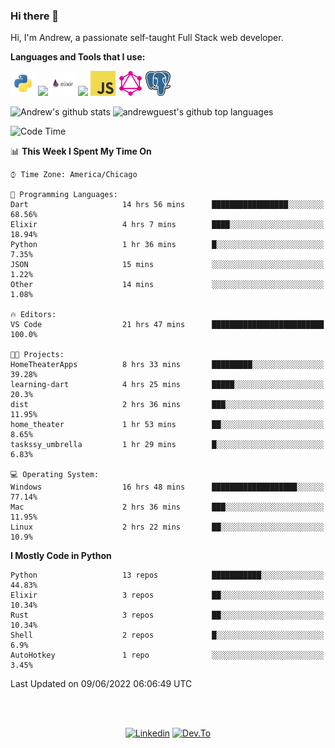 ### Hi there 👋

Hi, I'm Andrew, a passionate self-taught Full Stack web developer.

**Languages and Tools that I use:**  

<code><img height="40" src="https://raw.githubusercontent.com/github/explore/80688e429a7d4ef2fca1e82350fe8e3517d3494d/topics/python/python.png"></code>
<code><img height="40" src="https://fastapi.tiangolo.com/img/logo-margin/logo-teal.png"></code>
<code><img height="40" src="https://raw.githubusercontent.com/github/explore/d106aa3f6fa091ab80ab5c8cf0d931baff3caaea/topics/elixir/elixir.png"></code>
<code><img height="40" src="https://img.stackshare.io/service/3262/-s9uoLIN.png"></code>
<code><img height="40" src="https://raw.githubusercontent.com/github/explore/80688e429a7d4ef2fca1e82350fe8e3517d3494d/topics/javascript/javascript.png"></code>
<code><img height="40" src="https://raw.githubusercontent.com/github/explore/5c058a388828bb5fde0bcafd4bc867b5bb3f26f3/topics/graphql/graphql.png"></code>
<code><img height="40" src="https://raw.githubusercontent.com/github/explore/80688e429a7d4ef2fca1e82350fe8e3517d3494d/topics/postgresql/postgresql.png"></code>

![Andrew's github stats](https://github-readme-stats.vercel.app/api?username=andrewguest&show_icons=true&theme=vue-dark&count_private=true)
<img height="180em" src="https://github-readme-stats.vercel.app/api/top-langs/?username=andrewguest&theme=vue-dark&layout=compact" alt="andrewguest's github top languages" />

<!--START_SECTION:waka-->
![Code Time](http://img.shields.io/badge/Code%20Time-1%2C096%20hrs%2011%20mins-blue)

📊 **This Week I Spent My Time On** 

```text
⌚︎ Time Zone: America/Chicago

💬 Programming Languages: 
Dart                     14 hrs 56 mins      █████████████████░░░░░░░░   68.56% 
Elixir                   4 hrs 7 mins        ████░░░░░░░░░░░░░░░░░░░░░   18.94% 
Python                   1 hr 36 mins        █░░░░░░░░░░░░░░░░░░░░░░░░   7.35% 
JSON                     15 mins             ░░░░░░░░░░░░░░░░░░░░░░░░░   1.22% 
Other                    14 mins             ░░░░░░░░░░░░░░░░░░░░░░░░░   1.08%

🔥 Editors: 
VS Code                  21 hrs 47 mins      █████████████████████████   100.0%

🐱‍💻 Projects: 
HomeTheaterApps          8 hrs 33 mins       █████████░░░░░░░░░░░░░░░░   39.28% 
learning-dart            4 hrs 25 mins       █████░░░░░░░░░░░░░░░░░░░░   20.3% 
dist                     2 hrs 36 mins       ███░░░░░░░░░░░░░░░░░░░░░░   11.95% 
home_theater             1 hr 53 mins        ██░░░░░░░░░░░░░░░░░░░░░░░   8.65% 
taskssy_umbrella         1 hr 29 mins        █░░░░░░░░░░░░░░░░░░░░░░░░   6.83%

💻 Operating System: 
Windows                  16 hrs 48 mins      ███████████████████░░░░░░   77.14% 
Mac                      2 hrs 36 mins       ███░░░░░░░░░░░░░░░░░░░░░░   11.95% 
Linux                    2 hrs 22 mins       ██░░░░░░░░░░░░░░░░░░░░░░░   10.9%

```

**I Mostly Code in Python** 

```text
Python                   13 repos            ███████████░░░░░░░░░░░░░░   44.83% 
Elixir                   3 repos             ██░░░░░░░░░░░░░░░░░░░░░░░   10.34% 
Rust                     3 repos             ██░░░░░░░░░░░░░░░░░░░░░░░   10.34% 
Shell                    2 repos             █░░░░░░░░░░░░░░░░░░░░░░░░   6.9% 
AutoHotkey               1 repo              ░░░░░░░░░░░░░░░░░░░░░░░░░   3.45%

```



 Last Updated on 09/06/2022 06:06:49 UTC
<!--END_SECTION:waka-->

<br><br>
<p align="center">
   <a href="https://www.linkedin.com/in/andrew-guest-a891759a" target="_blank"><img src="https://img.shields.io/badge/LinkedIn-0077B5?style=for-the-badge&logo=linkedin&logoColor=white" alt="Linkedin"></a>
  <a href="https://dev.to/aguest" target="_blank"><img src="https://img.shields.io/badge/Dev.to-0A0A0A?style=for-the-badge&logo=dev%2Eto&logoColor=white" alt="Dev.To"></a>
</p>

